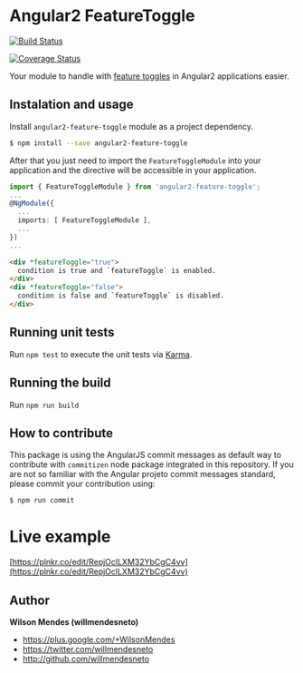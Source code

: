 # Angular2 FeatureToggle

[![Build Status](https://travis-ci.org/willmendesneto/angular2-feature-toggle.png?branch=master)](https://travis-ci.org/willmendesneto/angular2-feature-toggle)

[![Coverage Status](https://coveralls.io/repos/willmendesneto/angular2-feature-toggle/badge.svg?branch=master)](https://coveralls.io/r/willmendesneto/angular2-feature-toggle?branch=master)


Your module to handle with [feature toggles](http://martinfowler.com/bliki/FeatureToggle.html) in Angular2 applications easier.

## Instalation and usage

Install `angular2-feature-toggle` module as a project dependency.

```bash
$ npm install --save angular2-feature-toggle
```

After that you just need to import the `FeatureToggleModule` into your application and the directive will be accessible in your application.

```typescript
import { FeatureToggleModule } from 'angular2-feature-toggle';
...
@NgModule({
  ...
  imports: [ FeatureToggleModule ],
  ...
})
...

```

```html
<div *featureToggle="true">
  condition is true and `featureToggle` is enabled.
</div>
<div *featureToggle="false">
  condition is false and `featureToggle` is disabled.
</div>
```

## Running unit tests

Run `npm test` to execute the unit tests via [Karma](https://karma-runner.github.io).

## Running the build

Run `npm run build`

## How to contribute

This package is using the AngularJS commit messages as default way to contribute with `commitizen` node package integrated in this repository. If you are not so familiar with the Angular projeto commit messages standard, please commit your contribution using:

```bash
$ npm run commit
```

# Live example

[https://plnkr.co/edit/RepjOclLXM32YbCgC4vv](https://plnkr.co/edit/RepjOclLXM32YbCgC4vv)

## Author

**Wilson Mendes (willmendesneto)**
+ <https://plus.google.com/+WilsonMendes>
+ <https://twitter.com/willmendesneto>
+ <http://github.com/willmendesneto>
